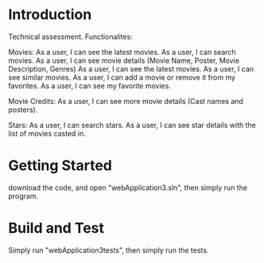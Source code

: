 # Introduction 
Technical assessment.
Functionalites:

Movies:
As a user, I can see the latest movies. 
As a user, I can search movies. 
As a user, I can see movie details (Movie Name, Poster, Movie Description, Genres)
As a user, I can see the latest movies.
As a user, I can see similar movies.
As a user, I can add a movie or remove it from my favorites.
As a user, I can see my favorite movies.

Movie Credits:
As a user, I can see more movie details (Cast names and posters).

Stars:
As a user, I can search stars.
As a user, I can see star details with the list of movies casted in.



# Getting Started
download the code, and open "webApplication3.sln", then simply run the program.

# Build and Test
Simply run "webApplication3tests", then simply run the tests.

